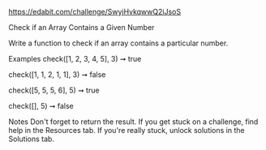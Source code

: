 https://edabit.com/challenge/SwyjHvkqwwQ2iJsoS

Check if an Array Contains a Given Number

Write a function to check if an array contains a particular number.

Examples
check([1, 2, 3, 4, 5], 3) ➞ true

check([1, 1, 2, 1, 1], 3) ➞ false

check([5, 5, 5, 6], 5) ➞ true

check([], 5) ➞ false

Notes
Don't forget to return the result.
If you get stuck on a challenge, find help in the Resources tab.
If you're really stuck, unlock solutions in the Solutions tab.